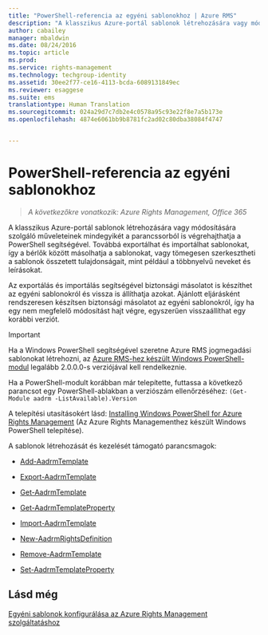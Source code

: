```yaml
---
title: "PowerShell-referencia az egyéni sablonokhoz | Azure RMS"
description: "A klasszikus Azure-portál sablonok létrehozására vagy módosítására szolgáló műveleteinek mindegyikét a parancssorból is végrehajthatja a PowerShell segítségével. Továbbá exportálhat és importálhat sablonokat, így a bérlők között másolhatja a sablonokat, vagy tömegesen szerkesztheti a sablonok összetett tulajdonságait, mint például a többnyelvű neveket és leírásokat."
author: cabailey
manager: mbaldwin
ms.date: 08/24/2016
ms.topic: article
ms.prod: 
ms.service: rights-management
ms.technology: techgroup-identity
ms.assetid: 30ee2f77-ce16-4113-bcda-6089131849ec
ms.reviewer: esaggese
ms.suite: ems
translationtype: Human Translation
ms.sourcegitcommit: 024a29d7c7db2e4c0578a95c93e22f8e7a5b173e
ms.openlocfilehash: 4874e6061bb9b8781fc2ad02c80dba38084f4747


---
```




# PowerShell-referencia az egyéni sablonokhoz

>*A következőkre vonatkozik: Azure Rights Management, Office 365*

A klasszikus Azure-portál sablonok létrehozására vagy módosítására szolgáló műveleteinek mindegyikét a parancssorból is végrehajthatja a PowerShell segítségével. Továbbá exportálhat és importálhat sablonokat, így a bérlők között másolhatja a sablonokat, vagy tömegesen szerkesztheti a sablonok összetett tulajdonságait, mint például a többnyelvű neveket és leírásokat.

Az exportálás és importálás segítségével biztonsági másolatot is készíthet az egyéni sablonokról és vissza is állíthatja azokat. Ajánlott eljárásként rendszeresen készítsen biztonsági másolatot az egyéni sablonokról, így ha egy nem megfelelő módosítást hajt végre, egyszerűen visszaállíthat egy korábbi verziót.

> [!IMPORTANT]
> Ha a Windows PowerShell segítségével szeretne Azure RMS jogmegadási sablonokat létrehozni, az [Azure RMS-hez készült Windows PowerShell-modul](http://go.microsoft.com/fwlink/?LinkId=257721) legalább 2.0.0.0-s verziójával kell rendelkeznie.
> 
> Ha a PowerShell-modult korábban már telepítette, futtassa a következő parancsot egy PowerShell-ablakban a verziószám ellenőrzéséhez: `(Get-Module aadrm -ListAvailable).Version`

A telepítési utasításokért lásd: [Installing Windows PowerShell for Azure Rights Management](install-powershell.md) (Az Azure Rights Managementhez készült Windows PowerShell telepítése).

A sablonok létrehozását és kezelését támogató parancsmagok:

-   [Add-AadrmTemplate](https://msdn.microsoft.com/library/azure/dn727075.aspx)

-   [Export-AadrmTemplate](https://msdn.microsoft.com/library/azure/dn727078.aspx)

-   [Get-AadrmTemplate](https://msdn.microsoft.com/library/azure/dn727079.aspx)

-   [Get-AadrmTemplateProperty](https://msdn.microsoft.com/library/azure/dn727081.aspx)

-   [Import-AadrmTemplate](https://msdn.microsoft.com/library/azure/dn727077.aspx)

-   [New-AadrmRightsDefinition](https://msdn.microsoft.com/library/azure/dn727080.aspx)

-   [Remove-AadrmTemplate](https://msdn.microsoft.com/library/azure/dn727082.aspx)

-   [Set-AadrmTemplateProperty](https://msdn.microsoft.com/library/azure/dn727076.aspx)



## Lásd még
[Egyéni sablonok konfigurálása az Azure Rights Management szolgáltatáshoz](configure-custom-templates.md)


<!--HONumber=Aug16_HO4-->


